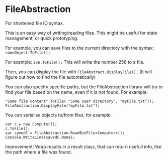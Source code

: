# FileAbstraction

For shortened file IO syntax. 

This is an easy way of writing/reading files. This might be useful for state management, or quick prototyping.

For example, you can save files to the current directory with the syntax: `someObject.ToFile();`

For example: `256.ToFile();` This will write the number 256 to a file.

Then, you can display the file with `FileAbstract.DisplayFile();` (It will figure out how to find the file automatically)

You can also specify specific paths, but the FileAbstraction library will try to find your file based on the name,
even if it is not found. For example:
```
"Some file content".ToFile( "Some user directory", "myFile.txt"));
FileAbstraction.DisplayFile("myFile.txt");
```

You can serialise objects to/from files, for example:

```
var c = new Computer();
c.ToFile();
var savedC = FileAbstraction.ReadBinFile<Computer>();
Console.WriteLine(savedC.Name);
```
Improvement: Wrap results in a result class, that can return usefull info, like the path where a file was found.
